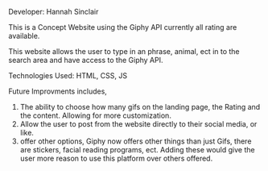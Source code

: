 Developer: Hannah Sinclair

This is a Concept Website using the Giphy API currently all rating are available. 

This website allows the user to type in an phrase, animal, ect in to the search
area and have access to the Giphy API. 

Technologies Used: HTML, CSS, JS

Future Improvments includes,
1. The ability to choose how many gifs on the landing page, the Rating and the content. Allowing for more customization. 
2. Allow the user to post from the website directly to their social media, or like. 
3. offer other options, Giphy now offers other things than just Gifs, there are stickers, facial reading programs, ect. 
   Adding these would give the user more reason to use this platform over others offered. 

